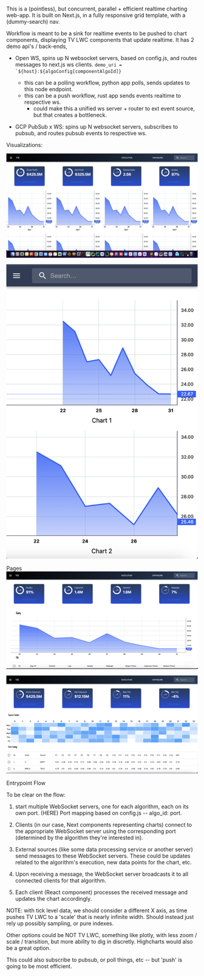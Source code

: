 
This is a (pointless), but concurrent, parallel + efficient realtime charting web-app.
It is built on Next.js, in a fully responsive grid template, with a (dummy-search) nav.

Workflow is meant to be a sink for realtime events to be pushed to chart components, displaying TV LWC components that update realtime. 
It has 2 demo api's / back-ends,
- Open WS, spins up N websocket servers, based on config.js, and routes messages to next.js ws clients.
    ``` demo_uri = `${host}:${algoConfig[componentAlgoId]} ```
    - this can be a polling workflow, python app polls, sends updates to this node endpoint.
    - this can be a push workflow, rust app sends events realtime to respective ws.
        - could make this a unified ws server + router to ext event source, but that creates a bottleneck.

- GCP PubSub x WS: spins up N websocket servers, subscribes to pubsub, and routes pubsub events to respective ws.



Visualizations:

![Desktop](./assets/full.png)

![Mobile](./assets/mobile.png)

Pages
![Execution](./assets/Execution.png)

![Exposure](./assets/Exposure.png)


Entrypoint Flow

To be clear on the flow:

1.  start multiple WebSocket servers, one for each algorithm, each on its own port. (HERE)
    Port mapping based on config.js -- algo_id: port. 

2.  Clients (in our case, Next components representing charts) 
    connect to the appropriate WebSocket server using the corresponding port 
    (determined by the algorithm they're interested in).

3.  External sources (like some data processing service or another server) send messages to these WebSocket servers. 
    These could be updates related to the algorithm's execution, new data points for the chart, etc.

4.  Upon receiving a message, the WebSocket server broadcasts it to all connected clients for that algorithm.

5.  Each client (React component) processes the received message and updates the chart accordingly.



NOTE: with tick level data, we should consider a different X axis, as time pushes TV LWC to a 'scale' that is nearly infinite width. Should instead just rely up possibly sampling, or pure indexes.

Other options could be NOT TV LWC, something like plotly, with less zoom / scale / transition, but more ability to dig in discretly. 
Highcharts would also be a great option.

This could also subscribe to pubsub, or poll things, etc -- but 'push' is going to be most efficient.

